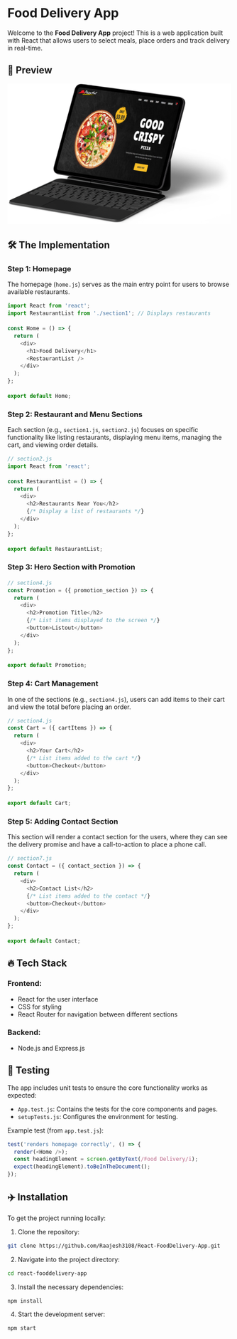 # Food Delivery App

Welcome to the **Food Delivery App** project! This is a web application built with React that allows users to select meals, place orders and track delivery in real-time.

## 🌟 Preview

![food-delivery](./public/food-app.png)

## 🛠️ The Implementation

### Step 1: Homepage

The homepage (`home.js`) serves as the main entry point for users to browse available restaurants.

```javascript
import React from 'react';
import RestaurantList from './section1'; // Displays restaurants

const Home = () => {
  return (
    <div>
      <h1>Food Delivery</h1>
      <RestaurantList />
    </div>
  );
};

export default Home;
```

### Step 2: Restaurant and Menu Sections

Each section (e.g., `section1.js`, `section2.js`) focuses on specific functionality like listing restaurants, displaying menu items, managing the cart, and viewing order details.

```javascript
// section2.js
import React from 'react';

const RestaurantList = () => {
  return (
    <div>
      <h2>Restaurants Near You</h2>
      {/* Display a list of restaurants */}
    </div>
  );
};

export default RestaurantList;
```

### Step 3: Hero Section with Promotion

```javascript
// section4.js
const Promotion = ({ promotion_section }) => {
  return (
    <div>
      <h2>Promotion Title</h2>
      {/* List items displayed to the screen */}
      <button>Listout</button>
    </div>
  );
};

export default Promotion;
```
### Step 4: Cart Management

In one of the sections (e.g., `section4.js`), users can add items to their cart and view the total before placing an order.

```javascript
// section4.js
const Cart = ({ cartItems }) => {
  return (
    <div>
      <h2>Your Cart</h2>
      {/* List items added to the cart */}
      <button>Checkout</button>
    </div>
  );
};

export default Cart;
```

### Step 5: Adding Contact Section

This section will render a contact section for the users, where they can see the delivery promise and have a call-to-action to place a phone call.

```javascript
// section7.js
const Contact = ({ contact_section }) => {
  return (
    <div>
      <h2>Contact List</h2>
      {/* List items added to the contact */}
      <button>Checkout</button>
    </div>
  );
};

export default Contact;
```

## 🔥 Tech Stack

### Frontend:

- React for the user interface
- CSS for styling
- React Router for navigation between different sections

### Backend:

- Node.js and Express.js

## 🧪 Testing

The app includes unit tests to ensure the core functionality works as expected:

- `App.test.js`: Contains the tests for the core components and pages.
- `setupTests.js`: Configures the environment for testing.

Example test (from `app.test.js`):

```javascript
test('renders homepage correctly', () => {
  render(<Home />);
  const headingElement = screen.getByText(/Food Delivery/i);
  expect(headingElement).toBeInTheDocument();
});
```

## ✈️ Installation

To get the project running locally:

1. Clone the repository:

```bash
git clone https://github.com/Raajesh3108/React-FoodDelivery-App.git
```

2. Navigate into the project directory:

```bash
cd react-fooddelivery-app
```

3. Install the necessary dependencies:

```bash
npm install
```

4. Start the development server:

```bash
npm start
```